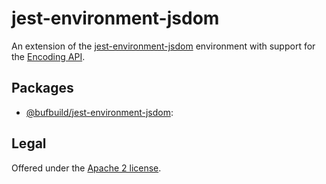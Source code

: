 # jest-environment-jsdom

An extension of the [jest-environment-jsdom](https://www.npmjs.com/package/jest-environment-jsdom)
environment with support for the [Encoding API](https://developer.mozilla.org/en-US/docs/Web/API/Encoding_API).

## Packages

- [@bufbuild/jest-environment-jsdom](https://www.npmjs.com/package/@bufbuild/jest-environment-jsdom):

## Legal

Offered under the [Apache 2 license](./LICENSE).
